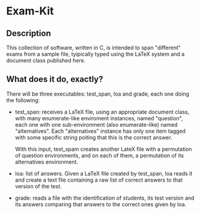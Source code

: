 # Exam-Kit

## Description

This collection of software, written in C, is intended to span
"different" exams from a sample file, tyipically typed using the LaTeX
system and a document class published here.

## What does it do, exactly?

There will be three executables: test_span, loa and grade, each one doing the following:

* test_span: receives a LaTeX file, using an appropriate document class,
  with many enumerate-like enviroment instances, named "question", each
  one with one sub-environment (also enumerate-like) named
  "alternatives". Each "alternatives" instance has only one item tagged
  with some specific string poiting that this is the correct answer.

  With this input, test_spam creates another LateX file with a
  permutation of question environments, and on each of them, a
  permutation of its alternatives environment.

* loa: list of answers. Given a LaTeX file created by test_span, loa
  reads it and create a text file containing a raw list of correct
  answers to that version of the test.

* grade: reads a file with the identification of students, its test
  version and its answers comparing that answers to the correct ones
  given by loa.
